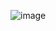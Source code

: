 ![image](https://github.com/7alexandree7/Calculadora-IMC/assets/103005378/d600a88f-6646-44be-a653-346423d1a4c9)
